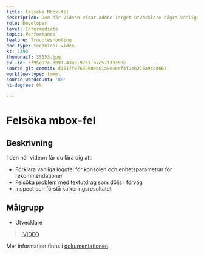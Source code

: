 ```yaml
---
title: Felsöka Mbox-fel
description: Den här videon visar Adobe Target-utvecklare några vanliga loggfel för konsolen och enhetsparametrar för rekommendationer. Lär dig hur du felsöker textutdragsproblemet och hur du inspekterar och förstår spårningsutdata.
role: Developer
level: Intermediate
topic: Performance
feature: Troubleshooting
doc-type: technical video
kt: 5393
thumbnail: 35153.jpg
exl-id: cf95e97c-3b91-43a5-97b1-b7e57133358e
source-git-commit: d1517f0763290eb61a9e4eef4f2eb215a9cdd667
workflow-type: tm+mt
source-wordcount: '89'
ht-degree: 0%

---
```


# Felsöka mbox-fel

## Beskrivning

I den här videon får du lära dig att:

* Förklara vanliga loggfel för konsolen och enhetsparametrar för rekommendationer
* Felsöka problem med textutdrag som döljs i förväg
* Inspect och förstå kalkeringsresultatet

## Målgrupp

* Utvecklare

>[!VIDEO](https://video.tv.adobe.com/v/35153/?quality=12)

Mer information finns i [dokumentationen](https://experienceleague.adobe.com/docs/target/using/troubleshoot/troubleshooting-target.html?lang=en).
